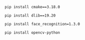 `pip install cmake==3.18.0`

`pip install dlib==19.20`

`pip install face_recognition=1.3.0`

`pip install opencv-python`